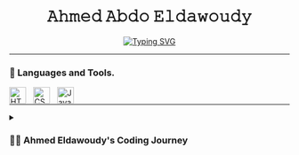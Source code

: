 <h1 align="center" >𝙰𝚑𝚖𝚎𝚍 𝙰𝚋𝚍𝚘 𝙴𝚕𝚍𝚊𝚠𝚘𝚞𝚍𝚢</h1>

<p align="center">
  <a href="https://git.io/typing-svg"><img src="https://readme-typing-svg.herokuapp.com?font=Fira+Code&size=24&pause=1000&color=F7F7F7&width=700&height=50&lines=Frontend+Web-Developer+%26%26+Mechanical+Engineer" alt="Typing SVG" /></a>
</p>
<hr/>

### 🦿 Languages and Tools.
<img align="left" alt="HTML" width="30px" style="padding-right:10px;" src="https://cdn.jsdelivr.net/gh/devicons/devicon/icons/html5/html5-plain.svg" />
<img align="left" alt="CSS" width="30px" style="padding-right:10px;" src="https://cdn.jsdelivr.net/gh/devicons/devicon/icons/css3/css3-plain.svg" />
<img align="left" alt="JavaScript" width="30px" style="padding-right:10px;" src="https://cdn.jsdelivr.net/gh/devicons/devicon/icons/javascript/javascript-plain.svg" />
<br/>
<hr/>
<details>
 <summary><h3>👨‍💻 Ahmed Eldawoudy's Coding Journey</h3></summary>
   Will be puplished soon...


